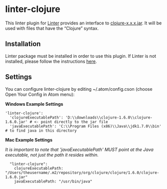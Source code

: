 linter-clojure
===========

This linter plugin for [Linter](https://github.com/AtomLinter/Linter) provides an interface to [clojure-x.x.x.jar](http://clojure.org/). It will be used with files that have the “Clojure” syntax.

## Installation
Linter package must be installed in order to use this plugin. If Linter is not installed, please follow the instructions [here](https://github.com/AtomLinter/Linter).

## Settings
You can configure linter-clojure by editing ~/.atom/config.cson (choose Open Your Config in Atom menu):

**Windows Example Settings**

```
'linter-clojure':
  'clojureExecutablePath': 'D:\\downloads\\clojure-1.6.0\\clojure-1.6.0.jar' # <- point directly to the jar file
  'javaExecutablePath': 'C:\\Program Files (x86)\\Java\\jdk1.7.0\\bin' # to find java in this directory
```

**Mac Example Settings**

*It is important to note that 'javaExecutablePath' MUST point at the Java executable, not just the path it resides within.*
```
  "linter-clojure":
    clojureExecutablePath: "/Users/theusername/.m2/repository/org/clojure/clojure/1.6.0/clojure-1.6.0.jar"
    javaExecutablePath: "/usr/bin/java"
```
